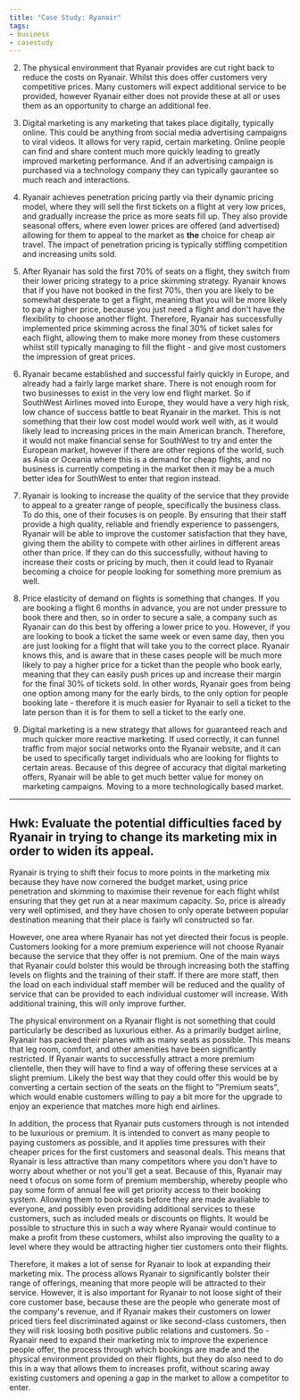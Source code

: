 ```yaml
---
title: "Case Study: Ryanair"
tags:
- business
- casestudy
---
```


2) The physical environment that Ryanair provides are cut right back to reduce the costs on Ryanair. Whilst this does offer customers very competitive prices. Many customers will expect additional service to be provided, however Ryanair either does not provide these at all or uses them as an opportunity to charge an additional fee.

3) Digital marketing is any marketing that takes place digitally, typically online. This could be anything from social media advertising campaigns to viral videos.  It allows for very rapid, certain marketing. Online people can find and share content much more quickly leading to greatly improved marketing performance. And if an advertising campaign is purchased via a technology company they can typically gaurantee so much reach and interactions. 

4) Ryanair achieves penetration pricing partly via their dynamic pricing model, where they will sell the first tickets on a flight at very low prices, and gradually increase the price as more seats fill up. They also provide seasonal offers, where even lower prices are offered (and advertised) allowing for them to appeal to the market as **the** choice for cheap air travel. The impact of penetration pricing is typically stiffling competition and increasing units sold.

5) After Ryanair has sold the first 70% of seats on a flight, they switch from their lower pricing strategy to a price skimming strategy. Ryanair knows that if you have not booked in the first 70%, then you are likely to be somewhat desperate to get a flight, meaning that you will be more likely to pay a higher price, because you just need a flight and don't have the flexibility to choose another flight. Therefore, Ryanair has successfully implemented price skimming across the final 30% of ticket sales for each flight, allowing them to make more money from these customers whilst still typically managing to fill the flight - and give most customers the impression of great prices.

6) Ryanair became established and successful fairly quickly in Europe, and already had a fairly large market share. There is not enough room for two businesses to exist in the very low end flight market. So if SouthWest Airlines moved into Europe, they would have a very high risk, low chance of success battle to beat Ryanair in the market. This is not something that their low cost model would work well with, as it would likely lead to increasing prices in the main American branch.  Therefore, it would not make financial sense for SouthWest to try and enter the European market, however if there are other regions of the world, such as Asia or Oceania where this is a demand for cheap flights, and no business is currently competing in the market then it may be a much better idea for SouthWest to enter that region instead.
7) Ryanair is looking to increase the quality of the service that they provide to appeal to a greater range of people, specifically the business class.  To do this, one of their focuses is on people. By ensuring that their staff provide a high quality, reliable and friendly experience to passengers, Ryanair will be able to improve the customer satisfaction that they have, giving them the ability to compete with other airlines in different areas other than price. If they can do this successfully, without having to increase their costs or pricing by much, then it could lead to Ryanair becoming a choice for people looking for something more premium as well.
8) Price elasticity of demand on flights is something that changes. If you are booking a flight 6 months in advance, you are not under pressure to book there and then, so in order to secure a sale, a company such as Ryanair can do this best by offering a lower price to you. However, if you are looking to book a ticket the same week or even same day, then you are just looking for a flight that will take you to the correct place. Ryanair knows this, and is aware that in these cases people will be much more likely to pay a higher price for a ticket than the people who book early, meaning that they can easily push prices up and increase their margin for the final 30% of tickets sold. In other words, Ryanair goes from being one option among many for the early birds, to the only option for people booking late - therefore it is much easier for Ryanair to sell a ticket to the late person than it is for them to sell a ticket to the early one. 
9) Digital marketing is a new strategy that allows for guaranteed reach and much quicker more reactive marketing. If used correctly, it can funnel traffic from major social networks onto the Ryanair website, and it can be used to specifically target individuals who are looking for flights to certain areas. Because of this degree of accuracy that digital marketing offers, Ryanair will be able to get much better value for money on marketing campaigns. Moving to a more technologically based market.

---
## Hwk: Evaluate the potential difficulties faced by Ryanair in trying to change its marketing mix in order to widen its appeal.

Ryanair is trying to shift their focus to more points in the marketing mix because they have now cornered the budget market, using price penetration and skimming to maximise their revenue for each flight whilst ensuring that they get run at a near maximum capacity. So, price is already very well optimised, and they have chosen to only operate between popular destination meaning that their place is fairly wll constructed so far. 

However, one area where Ryanair has not yet directed their focus is people. Customers looking for a more premium experience will not choose Ryanair because the service that they offer is not premium. One of the main ways that Ryanair could bolster this would be through increasing both the staffing levels on flights and the training of their staff. If there are more staff, then the load on each individual staff member will be reduced and the quality of service that can be provided to each individual customer will increase. With additional training, this will only improve further. 

The physical environment on a Ryanair flight is not something that could particularly be described as luxurious either. As a primarily budget airline, Ryanair has packed their planes with as many seats as possible. This means that leg room, comfort, and other amenities have been significantly restricted. If Ryanair wants to successfully attract a more premium clientelle, then they will have to find a way of offering these services at a slight premium. Likely the best way that they could offer this would be by converting a certain section of the seats on the flight to "Premium seats", which would enable customers willing to pay a bit more for the upgrade to enjoy an experience that matches more high end airlines. 

In addition, the process that Ryanair puts customers through is not intended to be luxurious or premium. It is intended to convert as many people to paying customers as possible, and it applies time pressures with their cheaper prices for the first customers and seasonal deals. This means that Ryanair is less attractive than many competitors where you don't have to worry about whether or not you'll get a seat. Because of this, Ryanair may need t ofocus on some form of premium membership, whereby people who pay some form of annual fee will get priority access to their booking system. Allowing them to book seats before they are made avaliable to everyone, and possibly even providing additional services to these customers, such as included meals or discounts on flights. It would be possible to structure this in such a way where Ryanair would continue to make a profit from these customers, whilst also improving the quality to a level where they would be attracting higher tier customers onto their flights.

Therefore, it makes a lot of sense for Ryanair to look at expanding their marketing mix. The process allows Ryanair to significantly bolster their range of offerings, meaning that more people will be attracted to their service. However, it is also important for Ryanair to not loose sight of their core customer base, because these are the people who generate most of the company's revenue, and if Ryanair makes their customers on lower priced tiers feel discriminated against or like second-class customers, then they will risk loosing both positive public relations and customers. So - Ryanair need to expand their marketing mix to improve the experience people offer, the process through which bookings are made and the physical environment provided on their flights, but they do also need to do this in a way that allows them to increases profit, without scaring away existing customers and opening a gap in the market to allow a competitor to enter.

‎‎